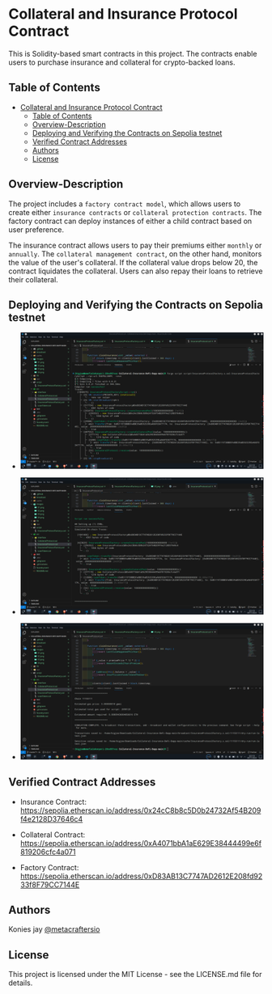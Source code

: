# Collateral and Insurance Protocol Contract

This is Solidity-based smart contracts in this project. The contracts enable users to purchase insurance and collateral for crypto-backed loans.

## Table of Contents

- [Collateral and Insurance Protocol Contract](#collateral-and-insurance-protocol-contract)
  - [Table of Contents](#table-of-contents)
  - [Overview-Description](#overview-description)
  - [Deploying and Verifying the Contracts on Sepolia testnet](#deploying-and-verifying-the-contracts-on-sepolia-testnet)
  - [Verified Contract Addresses](#verified-contract-addresses)
  - [Authors](#authors)
  - [License](#license)

## Overview-Description

The project includes a `factory contract model`, which allows users to create either `insurance contracts` or `collateral protection contracts`.
The factory contract can deploy instances of either a child contract based on user preference.

The insurance contract allows users to pay their premiums either `monthly` or `annually`.
The `collateral management contract`, on the other hand, monitors the value of the user's collateral.
If the collateral value drops below 20, the contract liquidates the collateral. Users can also repay their loans to retrieve their collateral.

## Deploying and Verifying the Contracts on Sepolia testnet

- ![01](./images/01.png)

- ![02](./images/02.png)

- ![03](./images/03.png)

## Verified Contract Addresses

- Insurance Contract:
  https://sepolia.etherscan.io/address/0x24cC8b8c5D0b24732Af54B209f4e2128D37646c4

- Collateral Contract:
  https://sepolia.etherscan.io/address/0xA4071bbA1aE629E38444499e6f819206cfc4a071

- Factory Contract:
  https://sepolia.etherscan.io/address/0xD83AB13C7747AD2612E208fd9233f8F79CC7144E

## Authors

Konies jay
[@metacraftersio](https://twitter.com/awinrin21)

## License

This project is licensed under the MIT License - see the LICENSE.md file for details.
